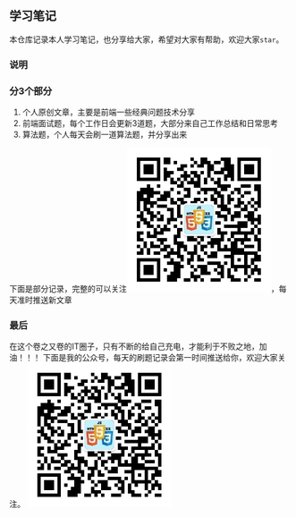 ## 学习笔记
本仓库记录本人学习笔记，也分享给大家，希望对大家有帮助，欢迎大家`star`。
### 说明
### 分3个部分
1. 个人原创文章，主要是前端一些经典问题技术分享
2. 前端面试题，每个工作日会更新3道题，大部分来自己工作总结和日常思考
3. 算法题，个人每天会刷一道算法题，并分享出来

下面是部分记录，完整的可以关注![公众号](./assist/前端干货分享.jpg "程序员每日三问")，每天准时推送新文章

### 最后
在这个卷之又卷的IT圈子，只有不断的给自己充电，才能利于不败之地，加油！！！
下面是我的公众号，每天的刷题记录会第一时间推送给你，欢迎大家关注。
![公众号前端干货分享](./assist/前端干货分享.jpg "程序员每日三问")

